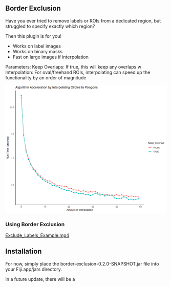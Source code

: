 ## Border Exclusion

Have you ever tried to remove labels or ROIs from a dedicated region, but struggled to specify exactly which region?

Then this plugin is for you!
* Works on label images
* Works on binary masks
* Fast on large images if interpolation

Parameters:
Keep Overlaps: If true, this will keep any overlaps w
Interpolation: For oval/freehand ROIs, interpolating can speed up the functionality by an order of magnitude

![Algorithm_Acceleration.png](assets/Algorithm_Acceleration.png)

### Using Border Exclusion

[Exclude_Labels_Example.mp4](assets/Exclude_Labels_Example.mp4)

## Installation
For now, simply place the border-exclusion-0.2.0-SNAPSHOT.jar file into your Fiji.app/jars directory.

In a future update, there will be a 